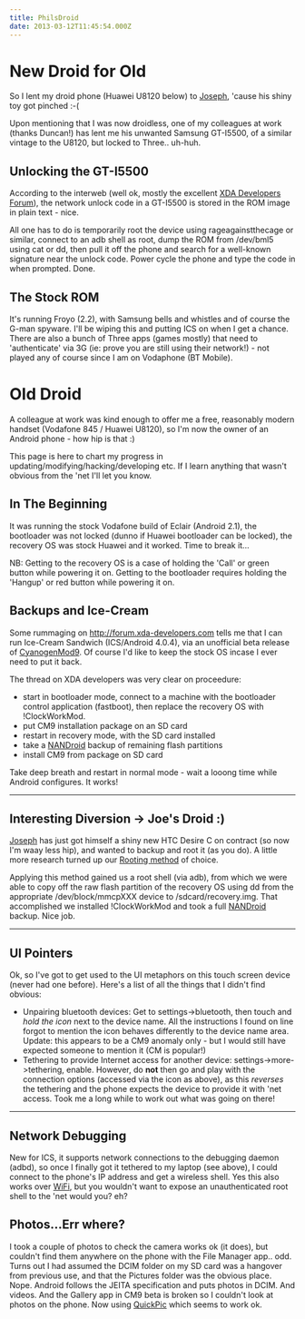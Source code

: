 ```yaml
---
title: PhilsDroid
date: 2013-03-12T11:45:54.000Z
---
```

New Droid for Old
=================

So I lent my droid phone (Huawei U8120 below) to
[Joseph](Joseph "wikilink"), \'cause his shiny toy got pinched :-(

Upon mentioning that I was now droidless, one of my colleagues at work
(thanks Duncan!) has lent me his unwanted Samsung GT-I5500, of a similar
vintage to the U8120, but locked to Three.. uh-huh.

Unlocking the GT-I5500
----------------------

According to the interweb (well ok, mostly the excellent [XDA Developers
Forum](http://forum.xda-developers.com "wikilink")), the network unlock
code in a GT-I5500 is stored in the ROM image in plain text - nice.

All one has to do is temporarily root the device using
rageagainstthecage or similar, connect to an adb shell as root, dump the
ROM from /dev/bml5 using cat or dd, then pull it off the phone and
search for a well-known signature near the unlock code. Power cycle the
phone and type the code in when prompted. Done.

The Stock ROM
-------------

It\'s running Froyo (2.2), with Samsung bells and whistles and of course
the G-man spyware. I\'ll be wiping this and putting ICS on when I get a
chance. There are also a bunch of Three apps (games mostly) that need to
\'authenticate\' via 3G (ie: prove you are still using their network!) -
not played any of course since I am on Vodaphone (BT Mobile).

Old Droid
=========

A colleague at work was kind enough to offer me a free, reasonably
modern handset (Vodafone 845 / Huawei U8120), so I\'m now the owner of
an Android phone - how hip is that :)

This page is here to chart my progress in
updating/modifying/hacking/developing etc. If I learn anything that
wasn\'t obvious from the \'net I\'ll let you know.

In The Beginning
----------------

It was running the stock Vodafone build of Eclair (Android 2.1), the
bootloader was not locked (dunno if Huawei bootloader can be locked),
the recovery OS was stock Huawei and it worked. Time to break it\...

NB: Getting to the recovery OS is a case of holding the \'Call\' or
green button while powering it on. Getting to the bootloader requires
holding the \'Hangup\' or red button while powering it on.

Backups and Ice-Cream
---------------------

Some rummaging on <http://forum.xda-developers.com> tells me that I can
run Ice-Cream Sandwich (ICS/Android 4.0.4), via an unofficial beta
release of
[CyanogenMod9](http://forum.xda-developers.com/showthread.php?p=20878789 "wikilink").
Of course I\'d like to keep the stock OS incase I ever need to put it
back.

The thread on XDA developers was very clear on proceedure:

-   start in bootloader mode, connect to a machine with the bootloader
    control application (fastboot), then replace the recovery OS with
    !ClockWorkMod.
-   put CM9 installation package on an SD card
-   restart in recovery mode, with the SD card installed
-   take a [NANDroid](NANDroid "wikilink") backup of remaining flash
    partitions
-   install CM9 from package on SD card

Take deep breath and restart in normal mode - wait a looong time while
Android configures. It works!

------------------------------------------------------------------------

Interesting Diversion -\> Joe\'s Droid :)
-----------------------------------------

[Joseph](Joseph "wikilink") has just got himself a shiny new HTC Desire
C on contract (so now I\'m waay less hip), and wanted to backup and root
it (as you do). A little more research turned up our [Rooting
method](http://www.modaco.com/topic/355158-r1-superboot-how-to-root-the-htc-desire-c/ "wikilink")
of choice.

Applying this method gained us a root shell (via adb), from which we
were able to copy off the raw flash partition of the recovery OS using
dd from the appropriate /dev/block/mmcpXXX device to
/sdcard/recovery.img. That accomplished we installed !ClockWorkMod and
took a full [NANDroid](NANDroid "wikilink") backup. Nice job.

------------------------------------------------------------------------

UI Pointers
-----------

Ok, so I\'ve got to get used to the UI metaphors on this touch screen
device (never had one before). Here\'s a list of all the things that I
didn\'t find obvious:

-   Unpairing bluetooth devices: Get to settings-\>bluetooth, then touch
    and *hold the icon* next to the device name. All the instructions I
    found on line forgot to mention the icon behaves differently to the
    device name area. Update: this appears to be a CM9 anomaly only -
    but I would still have expected someone to mention it (CM is
    popular!)
-   Tethering to provide Internet access for another device:
    settings-\>more-\>tethering, enable. However, do **not** then go and
    play with the connection options (accessed via the icon as above),
    as this *reverses* the tethering and the phone expects the device to
    provide it with \'net access. Took me a long while to work out what
    was going on there!

------------------------------------------------------------------------

Network Debugging
-----------------

New for ICS, it supports network connections to the debugging daemon
(adbd), so once I finally got it tethered to my laptop (see above), I
could connect to the phone\'s IP address and get a wireless shell. Yes
this also works over [WiFi](WiFi "wikilink"), but you wouldn\'t want to
expose an unauthenticated root shell to the \'net would you? eh?

Photos\...Err where?
--------------------

I took a couple of photos to check the camera works ok (it does), but
couldn\'t find them anywhere on the phone with the File Manager app..
odd. Turns out I had assumed the DCIM folder on my SD card was a
hangover from previous use, and that the Pictures folder was the obvious
place. Nope. Android follows the JEITA specification and puts photos in
DCIM. And videos. And the Gallery app in CM9 beta is broken so I
couldn\'t look at photos on the phone. Now using
[QuickPic](QuickPic "wikilink") which seems to work ok.
